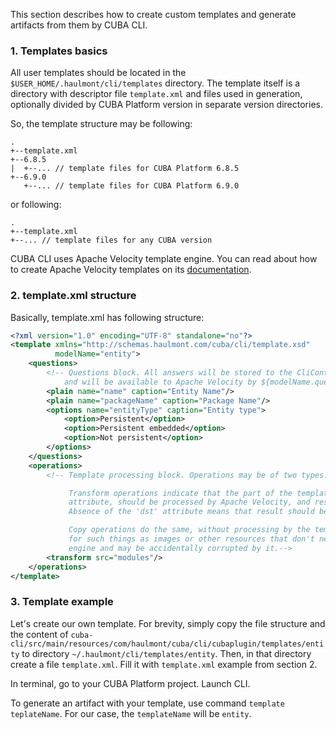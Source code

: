 This section describes how to create custom templates and generate artifacts from them by CUBA CLI.

### 1. Templates basics

All user templates should be located in the `$USER_HOME/.haulmont/cli/templates` directory. The template itself is a directory with descriptor file `template.xml` and files used in generation, optionally divided by CUBA Platform version in separate version directories.

So, the template structure may be following:
```
.
+--template.xml
+--6.8.5
|  +--... // template files for CUBA Platform 6.8.5
+--6.9.0
   +--... // template files for CUBA Platform 6.9.0
```
or following:
```
.
+--template.xml
+--... // template files for any CUBA version
```

CUBA CLI uses Apache Velocity template engine.
You can read about how to create Apache Velocity templates on its [documentation](http://velocity.apache.org/engine/1.7/user-guide.html).

### 2. template.xml structure

Basically, template.xml has following structure:

```xml
<?xml version="1.0" encoding="UTF-8" standalone="no"?>
<template xmlns="http://schemas.haulmont.com/cuba/cli/template.xsd"
          modelName="entity">
    <questions>
        <!-- Questions block. All answers will be stored to the CliContext
            and will be available to Apache Velocity by ${modelName.questionName}.-->
        <plain name="name" caption="Entity Name"/>
        <plain name="packageName" caption="Package Name"/>
        <options name="entityType" caption="Entity type">
            <option>Persistent</option>
            <option>Persistent embedded</option>
            <option>Not persistent</option>
        </options>
    </questions>
    <operations>
        <!-- Template processing block. Operations may be of two types: transform and copy.

             Transform operations indicate that the part of the template, specified in the 'src'
             attribute, should be processed by Apache Velocity, and result stored in 'dst' directory.
             Absence of the 'dst' attribute means that result should be stored at project root.

             Copy operations do the same, without processing by the template engine. It may be necessary
             for such things as images or other resources that don't need to be processed by the template
             engine and may be accidentally corrupted by it.-->
        <transform src="modules"/>
    </operations>
</template>
```

### 3. Template example

Let's create our own template.
For brevity, simply copy the file structure and the content of `cuba-cli/src/main/resources/com/haulmont/cuba/cli/cubaplugin/templates/entity` to directory `~/.haulmont/cli/templates/entity`.
Then, in that directory create a file `template.xml`. Fill it with `template.xml` example from section 2.

In terminal, go to your CUBA Platform project. Launch CLI.

To generate an artifact with your template, use command `template teplateName`. For our case, the `templateName` will be `entity`.